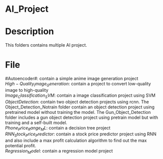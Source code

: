 # AI_Project
# Description
This folders contains multiple AI project. 
# File
#Autoencoder#: contain a simple anime image generation project  
$High-Quality_Image_Generation$: contain a project to convert low-quality image to high-quality  
$Image_Classification_SVM$: contain a image classification project using SVM  
$Object Detection$: contain two object detection projects using rcnn. The Object_Detection_Notrain folder contain an object detection project using pretrained model without training the model. The Gun_Object_Detection folder includes a gun object detection project using pretrain model but with training and a self-built model.  
$Phone_Price_Range_ML$: contain a decision tree project  
$RNN_Stock_Price_Predictor$: contain a stock price predictor project using RNN and also include a max profit calculation algorithm to find out the max potential profit.  
$Regression_Model$: contain a regression model project  
